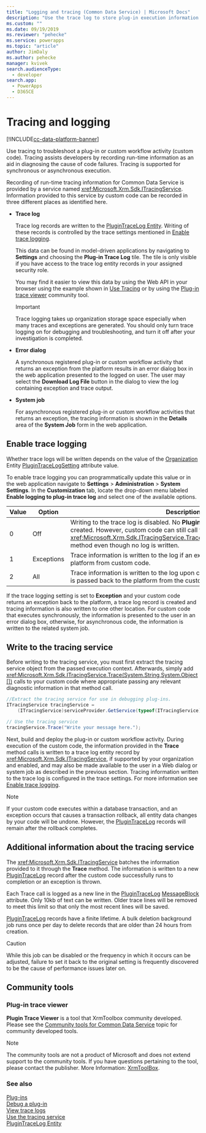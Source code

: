 ```yaml
---
title: "Logging and tracing (Common Data Service) | Microsoft Docs"
description: "Use the trace log to store plug-in execution information to aid in plug-in debugging."
ms.custom: ""
ms.date: 09/19/2019
ms.reviewer: "pehecke"
ms.service: powerapps
ms.topic: "article"
author: JimDaly
ms.author: pehecke
manager: kvivek
search.audienceType: 
  - developer
search.app: 
  - PowerApps
  - D365CE
---
```

# Tracing and logging

[!INCLUDE[cc-data-platform-banner](../../includes/cc-data-platform-banner.md)]

Use tracing to troubleshoot a plug-in or custom workflow activity (custom code). Tracing assists developers by recording run-time information as an aid in diagnosing the cause of code failures. Tracing is supported for synchronous or asynchronous execution.
  
Recording of run-time tracing information for Common Data Service is provided by a service named <xref:Microsoft.Xrm.Sdk.ITracingService>. Information provided to this service by custom code can be recorded in three different places as identified here.  

- **Trace log**  
  
    Trace log records are written to the [PluginTraceLog Entity](reference/entities/plugintracelog.md). Writing of these records is controlled by the trace settings mentioned in [Enable trace logging](#enable-trace-logging).

    This data can be found in model-driven applications by navigating to **Settings** and choosing the **Plug-in Trace Log** tile. The tile is only visible if you have access to the trace log entity records in your assigned security role.

    You may find it easier to view this data by using the Web API in your browser using the example shown in [Use Tracing](debug-plug-in.md#use-tracing) or by using the [Plug-in trace viewer](#plug-in-trace-viewer) community tool.

    > [!IMPORTANT]
    > Trace logging takes up organization storage space especially when many traces and exceptions are generated. You should only turn trace logging on for debugging and troubleshooting, and turn it off after your investigation is completed.  
  
- **Error dialog**  
  
     A synchronous registered plug-in or custom workflow activity that returns an exception from the platform results in an error dialog box in the web application presented to the logged on user. The user may select the **Download Log File** button in the dialog to view the log containing exception and trace output.  
  
- **System job**  
  
     For asynchronous registered plug-in or custom workflow activities that returns an exception, the tracing information is shown in the **Details** area of the **System Job** form in the web application.  
  
<a name="bkmk_trace-settings"></a>

## Enable trace logging

Whether trace logs will be written depends on the value of the [Organization](/powerapps/developer/common-data-service/reference/entities/organization) Entity [PluginTraceLogSetting](/powerapps/developer/common-data-service/reference/entities/organization#BKMK_PluginTraceLogSetting) attribute value.

To enable trace logging you can programmatically update this value or in the web application navigate to **Settings** > **Administration** > **System Settings**. In the **Customization** tab, locate the drop-down menu labeled **Enable logging to plug-in trace log** and select one of the available options.  
  
|Value|Option|Description|  
|------------|-----------------|-----------------|  
|0|Off|Writing to the trace log is disabled. No **PluginTraceLog** records will be created. However, custom code can still call the <xref:Microsoft.Xrm.Sdk.ITracingService.Trace(System.String,System.Object[])> method even though no log is written.|  
|1|Exceptions|Trace information is written to the log if an exception is passed back to the platform from custom code.|  
|2|All|Trace information is written to the log upon code completion or an exception is passed back to the platform from the custom code.|  
  
If the trace logging setting is set to **Exception** and your custom code returns an exception back to the platform, a trace log record is created and tracing information is also written to one other location. For custom code that executes synchronously, the information is presented to the user in an error dialog box, otherwise, for asynchronous code, the information is written to the related system job.  

## Write to the tracing service

Before writing to the tracing service, you must first extract the tracing service object from the passed execution context. Afterwards, simply add <xref:Microsoft.Xrm.Sdk.ITracingService.Trace(System.String,System.Object[])> calls to your custom code where appropriate passing any relevant diagnostic information in that method call.  

  
 ```csharp
//Extract the tracing service for use in debugging plug-ins.
 ITracingService tracingService =
     (ITracingService)serviceProvider.GetService(typeof(ITracingService));

 // Use the tracing service 
 tracingService.Trace("Write your message here.");
 
```

Next, build and deploy the plug-in or custom workflow activity. During execution of the custom code, the information provided in the **Trace** method calls is written to a trace log entity record by <xref:Microsoft.Xrm.Sdk.ITracingService>, if supported by your organization and enabled, and may also be made available to the user in a Web dialog or system job as described in the previous section. Tracing information written to the trace log is configured in the trace settings. For more information see [Enable trace logging](#bkmk_trace-settings).  
  
> [!NOTE]
> If your custom code executes within a database transaction, and an exception occurs that causes a transaction rollback, all entity data changes by your code will be undone. However, the [PluginTraceLog](reference/entities/plugintracelog.md) records will remain after the rollback completes.  
  
## Additional information about the tracing service

The <xref:Microsoft.Xrm.Sdk.ITracingService> batches the information provided to it through the **Trace** method. The information is written to a new [PluginTraceLog](reference/entities/plugintracelog.md) record after the custom code successfully runs to completion or an exception is thrown.  

Each Trace call is logged as a new line in the [PluginTraceLog](reference/entities/plugintracelog.md) [MessageBlock](reference/entities/plugintracelog.md#BKMK_MessageBlock) attribute. Only 10kb of text can be written. Older trace lines will be removed to meet this limit so that only the most recent lines will be saved.
  
[PluginTraceLog](reference/entities/plugintracelog.md) records have a finite lifetime. A bulk deletion background job runs once per day to delete records that are older than 24 hours from creation. 

> [!CAUTION]
> While this job can be disabled or the frequency in which it occurs can be adjusted, failure to set it back to the original setting is frequently discovered to be the cause of performance issues later on.

## Community tools

 ### Plug-in trace viewer

**Plugin Trace Viewer** is a tool that XrmToolbox community developed. Please see the [Community tools for Common Data Service](community-tools.md) topic for community developed tools.

> [!NOTE]
> The community tools are not a product of Microsoft and does not extend support to the community tools. 
> If you have questions pertaining to the tool, please contact the publisher. More Information: [XrmToolBox](https://www.xrmtoolbox.com).  

### See also

[Plug-ins](plug-ins.md)  
[Debug a plug-in](debug-plug-in.md#use-tracing)  
[View trace logs](tutorial-write-plug-in.md#view-trace-logs)  
[Use the tracing service](write-plug-in.md#use-the-tracing-service)  
[PluginTraceLog Entity](reference/entities/plugintracelog.md)